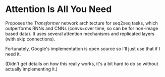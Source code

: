 # Attention Is All You Need

Proposes the *Transformer* network architecture for seq2seq tasks, which
outperforms RNNs and CNNs (convs=over time, so can be for non-image based data).
It uses several attention mechanisms and replicated layers (with skip
connections).

Fortunately, Google's implementation is open source so I'll just use that if I
need it.

(Didn't get details on how this really works, it's a bit hard to do so without
actually implementing it.)
